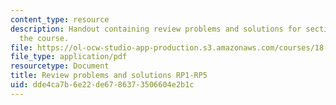 ```yaml
---
content_type: resource
description: Handout containing review problems and solutions for section 1 to 7 of
  the course.
file: https://ol-ocw-studio-app-production.s3.amazonaws.com/courses/18-01-single-variable-calculus-fall-2006/dde4ca7b6e22de6786373506604e2b1c_rp_revw_prob_sol.pdf
file_type: application/pdf
resourcetype: Document
title: Review problems and solutions RP1-RP5
uid: dde4ca7b-6e22-de67-8637-3506604e2b1c
---
```

